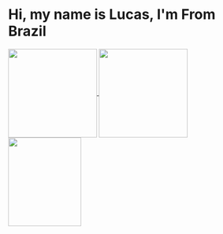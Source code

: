 <h1>Hi, my name is Lucas, I'm From Brazil  </h1><div>
  <a href="https://github.com/walkii-dev">
  <img height="180em"   align="center" src="https://github-readme-stats.vercel.app/api?username=walkii-dev&show_icons=true&theme=react&include_all_commits=true&count_private=true"/>
  <img height="180em"  align="center" src="https://github-readme-stats.vercel.app/api/top-langs/?username=walkii-dev&layout=compact&langs_count=7&theme=react" />
<img align="center" width="148" height="180" src="https://giphy.com/gifs/bleach-urahara-kisuke-rw3oHXGVUuUE0">
